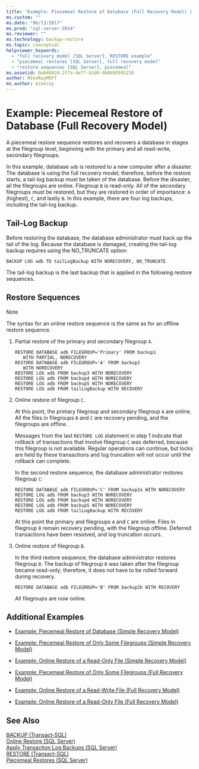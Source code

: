 ```yaml
---
title: "Example: Piecemeal Restore of Database (Full Recovery Model) | Microsoft Docs"
ms.custom: ""
ms.date: "06/13/2017"
ms.prod: "sql-server-2014"
ms.reviewer: ""
ms.technology: backup-restore
ms.topic: conceptual
helpviewer_keywords: 
  - "full recovery model [SQL Server], RESTORE example"
  - "piecemeal restores [SQL Server], full recovery model"
  - "restore sequences [SQL Server], piecemeal"
ms.assetid: 0a84892d-2f7a-4e77-b2d0-d68b95595210
author: MikeRayMSFT
ms.author: mikeray
---
```

# Example: Piecemeal Restore of Database (Full Recovery Model)
  A piecemeal restore sequence restores and recovers a database in stages at the filegroup level, beginning with the primary and all read-write, secondary filegroups.  
  
 In this example, database `adb` is restored to a new computer after a disaster. The database is using the full recovery model; therefore, before the restore starts, a tail-log backup must be taken of the database. Before the disaster, all the filegroups are online. Filegroup `B` is read-only. All of the secondary filegroups must be restored, but they are restored in order of importance: `A` (highest), `C`, and lastly `B`. In this example, there are four log backups, including the tail-log backup.  
  
## Tail-Log Backup  
 Before restoring the database, the database administrator must back up the tail of the log. Because the database is damaged, creating the tail-log backup requires using the NO_TRUNCATE option:  
  
```  
BACKUP LOG adb TO tailLogBackup WITH NORECOVERY, NO_TRUNCATE  
```  
  
 The tail-log backup is the last backup that is applied in the following restore sequences.  
  
## Restore Sequences  
  
> [!NOTE]  
>  The syntax for an online restore sequence is the same as for an offline restore sequence.  
  
1.  Partial restore of the primary and secondary filegroup `A`.  
  
    ```  
    RESTORE DATABASE adb FILEGROUP='Primary' FROM backup1   
       WITH PARTIAL, NORECOVERY  
    RESTORE DATABASE adb FILEGROUP='A' FROM backup2   
       WITH NORECOVERY  
    RESTORE LOG adb FROM backup3 WITH NORECOVERY  
    RESTORE LOG adb FROM backup4 WITH NORECOVERY  
    RESTORE LOG adb FROM backup5 WITH NORECOVERY  
    RESTORE LOG adb FROM tailLogBackup WITH RECOVERY  
    ```  
  
2.  Online restore of filegroup `C`.  
  
     At this point, the primary filegroup and secondary filegroup `A` are online. All the files in filegroups `B` and `C` are recovery pending, and the filegroups are offline.  
  
     Messages from the last `RESTORE LOG` statement in step 1 indicate that rollback of transactions that involve filegroup `C` was deferred, because this filegroup is not available. Regular operations can continue, but locks are held by these transactions and log truncation will not occur until the rollback can complete.  
  
     In the second restore sequence, the database administrator restores filegroup `C`:  
  
    ```  
    RESTORE DATABASE adb FILEGROUP='C' FROM backup2a WITH NORECOVERY  
    RESTORE LOG adb FROM backup3 WITH NORECOVERY  
    RESTORE LOG adb FROM backup4 WITH NORECOVERY  
    RESTORE LOG adb FROM backup5 WITH NORECOVERY  
    RESTORE LOG adb FROM tailLogBackup WITH RECOVERY  
    ```  
  
     At this point the primary and filegroups `A` and `C` are online. Files in filegroup `B` remain recovery pending, with the filegroup offline. Deferred transactions have been resolved, and log truncation occurs.  
  
3.  Online restore of filegroup `B`.  
  
     In the third restore sequence, the database administrator restores filegroup `B`. The backup of filegroup `B` was taken after the filegroup became read-only; therefore, it does not have to be rolled forward during recovery.  
  
    ```  
    RESTORE DATABASE adb FILEGROUP='B' FROM backup2b WITH RECOVERY  
    ```  
  
     All filegroups are now online.  
  
## Additional Examples  
  
-   [Example: Piecemeal Restore of Database &#40;Simple Recovery Model&#41;](example-piecemeal-restore-of-database-simple-recovery-model.md)  
  
-   [Example: Piecemeal Restore of Only Some Filegroups &#40;Simple Recovery Model&#41;](example-piecemeal-restore-of-only-some-filegroups-simple-recovery-model.md)  
  
-   [Example: Online Restore of a Read-Only File &#40;Simple Recovery Model&#41;](example-online-restore-of-a-read-only-file-simple-recovery-model.md)  
  
-   [Example: Piecemeal Restore of Only Some Filegroups &#40;Full Recovery Model&#41;](example-piecemeal-restore-of-only-some-filegroups-full-recovery-model.md)  
  
-   [Example: Online Restore of a Read-Write File &#40;Full Recovery Model&#41;](example-online-restore-of-a-read-write-file-full-recovery-model.md)  
  
-   [Example: Online Restore of a Read-Only File &#40;Full Recovery Model&#41;](example-online-restore-of-a-read-only-file-full-recovery-model.md)  
  
## See Also  
 [BACKUP &#40;Transact-SQL&#41;](/sql/t-sql/statements/backup-transact-sql)   
 [Online Restore &#40;SQL Server&#41;](online-restore-sql-server.md)   
 [Apply Transaction Log Backups &#40;SQL Server&#41;](transaction-log-backups-sql-server.md)   
 [RESTORE &#40;Transact-SQL&#41;](/sql/t-sql/statements/restore-statements-transact-sql)   
 [Piecemeal Restores &#40;SQL Server&#41;](piecemeal-restores-sql-server.md)  
  
  
